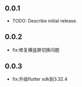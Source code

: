 ## 0.0.1
* TODO: Describe initial release.
## 0.0.2
* fix:修复横竖屏切换问题
## 0.0.3
* fix:升级flutter sdk到3.32.4
